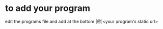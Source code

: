 # to add your program
edit the programs file and add at the bottom <your program name>|@|<your program's static url> 
